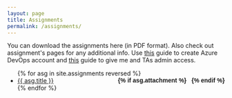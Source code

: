 ```yaml
---
layout: page
title: Assignments
permalink: /assignments/
---
```


You can download the assignments here (in PDF format). Also check out assignment's pages for any additional info.
Use [this](../static_files/docs/AzureDevOpsAccount.pdf) guide to create Azure DevOps account and [this](../static_files/docs/AdminAccess.pdf) guide to give me and TAs admin access.

<ul id="archive">
{% for asg in site.assignments reversed %}
      <li class="archiveposturl" style="background: transparent">
        <span><a href="{{ asg.url | prepend: site.baseurl}}">{{ asg.title }}</a></span>
<strong style="font-size:100%; font-family: 'Titillium Web', sans-serif; float:right">
<a title="Download problems (pdf)" href="{{ asg.pdf | prepend: site.baseurl }}"><i class="fas fa-file-pdf"></i></a> 
{% if asg.attachment %}
&nbsp; <a title="Download attachments (zip)" href="{{ asg.attachment | prepend: site.baseurl }}"><i class="fas fa-file-archive"></i></a>
{% endif %}
</strong> 
      </li>
{% endfor %}
</ul>

<!-- 

## 1- simulation on NS2 <br>
## 2- Installing and Initializing Firewalls <br>
## 3- Working with Encryption and Cryptography Softwares <br> -->